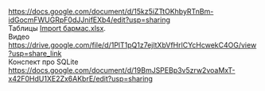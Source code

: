 https://docs.google.com/document/d/15kz5iZTtOKhbyRTnBm-idGocmFWUGRpF0dJJnifEXb4/edit?usp=sharing   
Таблицы [Import бармас.xlsx](https://github.com/Katya6589/Date-Base/files/10424634/Import.xlsx).  
Видео https://drive.google.com/file/d/1PlT1pQ1z7ejltXbVfHrlCYcHcwekC4OG/view?usp=share_link  
Конспект про SQLite https://docs.google.com/document/d/19BmJSPEBp3v5zrw2voaMxT-x42F0HdU1XE2Zx6AKbrE/edit?usp=sharing

